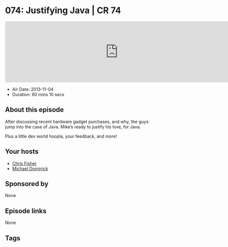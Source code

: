 # 074: Justifying Java | CR 74

<iframe src="https://player.fireside.fm/v2/MLf2ZzhC+uikSoUbY?theme=dark" width="740" height="200" frameborder="0" scrolling="no"></iframe>

* Air Date: 2013-11-04
* Duration: 60 mins 10 secs

## About this episode

After discussing recent hardware gadget purchases, and why, the guys jump into the case of Java. Mike’s ready to justify his love, for Java.

Plus a little dev world hoopla, your feedback, and more!



## Your hosts
* [Chris Fisher](https://coder.show/hosts/chrislas)
* [Michael Dominick](https://coder.show/hosts/michael)

## Sponsored by

None



## Episode links

None



## Tags

